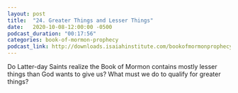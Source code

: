 ```yaml
---
layout: post
title:  "24. Greater Things and Lesser Things"
date:   2020-10-08-12:00:00 -0500
podcast_duration: "00:17:56"
categories: book-of-mormon-prophecy
podcast_link: http://downloads.isaiahinstitute.com/bookofmormonprophecypodcast/Episode_24_v1.mp3
---
```

Do Latter-day Saints realize the Book of Mormon contains mostly lesser things than God wants to give us? What must we do to qualify for greater things?
